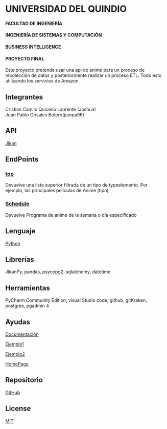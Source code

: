 # UNIVERSIDAD DEL QUINDIO 
#### FACULTAD DE INGENIERÍA
#### INGENIERÍA DE SISTEMAS Y COMPUTACIÓN 
#### BUSINESS INTELLIGENCE 
#### PROYECTO FINAL


Este proyecto pretende usar una api de anime para un proceso de recolección de datos y posteriormente realizar un proceso ETL. Todo esto utilizando los servicios de Amazon 

## Integrantes
Cristian Camilo Quiceno Laurente (Joshua)    
Juan Pablo Grisales Botero(jumpa96)

## API
[Jikan](https://jikan.moe)

## EndPoints
### [top](https://jikan.docs.apiary.io/#reference/0/top/top-request-example+schema?console=1)
Devuelve una lista superior filtrada de un tipo de typeelemento. Por ejemplo, las principales películas de Anime (tipo)

### [Schedule](https://jikan.docs.apiary.io/#reference/0/producer/schedule-request-example+schema?console=1)	
Devuelve Programa de anime de la semana o día especificado

## Lenguaje
[Python](https://www.python.org/downloads/)

## Librerías
JikanPy, pandas, psycopg2, sqlalchemy, datetime

## Herramientas	
PyCharm Community Edition, visual Studio code, github, gitKraken, 			postgres, pgadmin 4 

## Ayudas
[Documentación](https://jikanpy.readthedocs.io/en/latest/)

[Ejemplo1](https://github.com/abhinavk99/jikanpy)		

[Ejemplo2](https://github.com/abhinavk99/jikanpy/blob/master/examples.py)			

[HomePage](https://jikan.moe/)



## Repositorio
[GitHub](https://github.com/camilosky6/Proyecto_BI.git)


## License
[MIT](https://choosealicense.com/licenses/mit/)